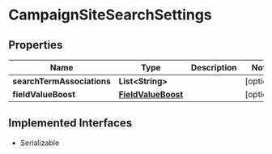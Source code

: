 

# CampaignSiteSearchSettings


## Properties

| Name | Type | Description | Notes |
|------------ | ------------- | ------------- | -------------|
|**searchTermAssociations** | **List&lt;String&gt;** |  |  [optional] |
|**fieldValueBoost** | [**FieldValueBoost**](FieldValueBoost.md) |  |  [optional] |


## Implemented Interfaces

* Serializable


